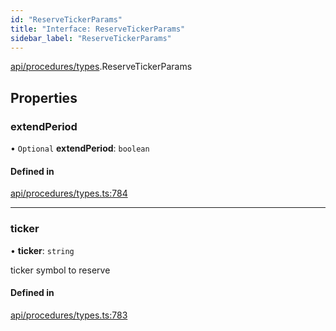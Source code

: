 ```yaml
---
id: "ReserveTickerParams"
title: "Interface: ReserveTickerParams"
sidebar_label: "ReserveTickerParams"
---
```


[api/procedures/types](../../../../../modules/API/Procedures/Types/Types.md).ReserveTickerParams

## Properties

### extendPeriod

• `Optional` **extendPeriod**: `boolean`

#### Defined in

[api/procedures/types.ts:784](https://github.com/PolymeshAssociation/polymesh-sdk/blob/0dbd0ebd0/src/api/procedures/types.ts#L784)

___

### ticker

• **ticker**: `string`

ticker symbol to reserve

#### Defined in

[api/procedures/types.ts:783](https://github.com/PolymeshAssociation/polymesh-sdk/blob/0dbd0ebd0/src/api/procedures/types.ts#L783)
